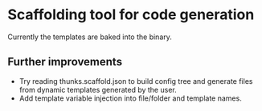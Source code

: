 # Scaffolding tool for code generation

Currently the templates are baked into the binary.

## Further improvements

- Try reading thunks.scaffold.json to build config tree and generate files from dynamic templates generated by the user.
- Add template variable injection into file/folder and template names.
